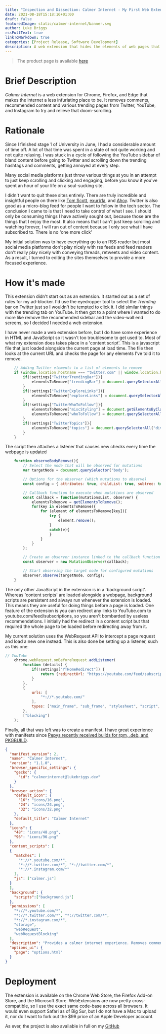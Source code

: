 ```yaml
---
title: "Inspection and Dissection: Calmer Internet - My First Web Extension"
date: 2021-08-18T15:18:16+01:00
draft: false
featuredImage: static/calmer-internet/banner.svg
author: Luke Briggs
rssFullText: true
linkToMarkdown: true
categories: [Project Release, Software Development]
description: A web extension that hides the elements of web pages that are best off hidden
---
```


> The product page is available [here](projects/calmer-internet)

# Brief Description
*Calmer Internet* is a web extension for Chrome, Firefox, and Edge that makes the internet a less infuriating place to be.
It removes comments, recommended content and various trending pages from Twitter, YouTube, and Instagram to try and relieve that doom-scrolling.

# Rationale
Since I finished stage 1 of University in June, I had a considerable amount of time off.
A lot of that time was spent in a state of not quite working and not quite relaxing.
I was stuck in a cycle of following the YouTube sidebar of bland content before going to Twitter and scrolling down the trending hashtags and comments, getting annoyed at every step.

Many social media platforms just throw various things at you in an attempt to just keep scrolling and clicking and engaging, before you know it you've spent an hour of your life on a soul-sucking site.

I didn't want to quit these sites entirely. 
There are truly incredible and insightful people on there like [Tom Scott](https://www.youtube.com/user/enyay), [exurb1a](https://www.youtube.com/c/Exurb1a), and [Ahoy](https://www.youtube.com/channel/UCE1jXbVAGJQEORz9nZqb5bQ).
Twitter is also good as a micro-blog feed for people I want to follow in the tech sector. 
The conclusion I came to is that I need to take control of what I see. 
I should only be consuming things I have actively sought out, because those are the things that I enjoy the most.
It also means that I can't just keep scrolling and watching forever, I will run out of content because I only see what I have subscribed to.
There is no 'one more click'

My initial solution was to have everything go to an RSS reader but most social media platforms don't play nicely with rss feeds and feed readers don't really play nicely with conveying threads, retweets and video content.
As a result, I turned to editing the sites themselves to provide a more focused experience.

# How it's made

This extension didn't start out as an extension. It started out as a set of rules for my ad-blocker. 
I'd use the eyedropper tool to select the *Trending* bar on Twitter just so I wouldn't be tempted to click it.
I did similar things with the trending tab on YouTube.
It then got to a point where I wanted to do more like remove the recommended sidebar and the video-wall end screens, so I decided I needed a web extension.

I have never made a web extension before, but I do have some experience in HTML and JavaScript so it wasn't too troublesome to get used to.
Most of what my extension does takes place in a 'content script'.
This is a javascript file that just loaded alongside the current page at load time.
The file then looks at the current URL and checks the page for any elements I've told it to remove.

```javascript
    // Adding Twitter elements to a list of elements to remove
    if (window.location.hostname === "twitter.com" || window.location.hostname === "mobile.twitter.com"){
        if(!settings["TwitterTrendingBar"]){
            elementsToRemove["trendingBar"] = document.querySelectorAll("div[aria-label='Timeline: Trending now']")
        }
        if(!settings["TwitterExploreLinks"]){
            elementsToRemove["exploreLinks"] = document.querySelectorAll("a[href='/explore']")
        }
        if(!settings["TwitterWhoToFollow"]){
            elementsToRemove["miscStyling"] = document.getElementsByClassName("css-1dbjc4n r-1867qdf r-1phboty r-rs99b7 r-1ifxtd0 r-1bro5k0 r-1udh08x")
            elementsToRemove["whoToFollow"] = document.querySelectorAll("aside[aria-label='Who to follow']")
        }
        if(!settings["TwitterTopics"]){
            elementsToRemove["topics"] = document.querySelectorAll("div[aria-label='Timeline: ']")
        }
    }
```

The script then attaches a listener that causes new checks every time the webpage is updated

```javascript
    function observeBodyRemove(){
        // Select the node that will be observed for mutations
        var targetNode = document.querySelector('body');

        // Options for the observer (which mutations to observe)
        const config = { attributes: true, childList: true, subtree: true };

        // Callback function to execute when mutations are observed
        const callback = function(mutationsList, observer) {
            elementsToRemove = getElementsToRemove();
            for(key in elementsToRemove){
                for (element of elementsToRemove[key]){
                    try {
                        element.remove();
                    }
                    catch(e){
                    }
                }
            }
        };

        // Create an observer instance linked to the callback function
        const observer = new MutationObserver(callback);

        // Start observing the target node for configured mutations
        observer.observe(targetNode, config);
    }
```

The only other JavaScript in the extension is in a 'background script'.
Whereas 'content scripts' are loaded alongside a webpage, background scripts are persistent and always run whenever the extension is loaded.
This means they are useful for doing things before a page is loaded. 
One feature of the extension is you can redirect any links to YouTube.com to youtube.com/feed/subscriptions, so you aren't bombarded by useless recommendations.
I initially had the redirect in a content script but that required the whole page to be loaded before redirecting away from it.

My current solution uses the WebRequest API to intercept a page request and load a new one instead.
This is also done be setting up a listener, such as this one:
```javascript
// YouTube
    chrome.webRequest.onBeforeRequest.addListener(
        function (details) {
            if(!settings["YTHomeRedirect"]) {
                return {redirectUrl: "https://youtube.com/feed/subscriptions"};
            }
        },
        {
            urls: [
                "*://*.youtube.com/"
            ],
            types: ["main_frame", "sub_frame", "stylesheet", "script", "image", "object", "xmlhttprequest", "other"]
        },
        ["blocking"]
    );
```

Finally, all that was left was to create a manifest.
I have great experience with manifests since [Pepys recently received builds for rpm, .deb, and PKGBUILD](https://github.com/LukeBriggsDev/Pepys).

```json
{
  "manifest_version": 2,
  "name": "Calmer Internet",
  "version": "1.1.0",
  "browser_specific_settings": {
    "gecko": {
      "id": "calmerinternet@lukebriggs.dev"
    }
  },
  "browser_action": {
    "default_icon": {
      "16": "icons/16.png",
      "24": "icons/24.png",
      "32": "icons/32.png"
    },
    "default_title": "Calmer Internet"
  },
  "icons": {
    "48": "icons/48.png",
    "96": "icons/96.png"
  },
  "content_scripts": [
  {
    "matches": [
      "*://*.youtube.com/*",
      "*://*.twitter.com/*", "*://twitter.com/*",
      "*://*.instagram.com/*"
    ],
    "js": ["calmer.js"]
  }
  ],
  "background": {
    "scripts":["background.js"]
  },
  "permissions": [
    "*://*.youtube.com/*",
    "*://*.twitter.com/*", "*://twitter.com/*",
    "*://*.instagram.com/*",
    "storage",
    "webRequest",
    "webRequestBlocking"
  ],
  "description": "Provides a calmer internet experience. Removes comments and various recommendation elements from Twitter, YouTube, Instagram.",
  "options_ui": {
    "page": "options.html"
  }
}
```

# Deployment

The extension is available on the Chrome Web Store, the Firefox Add-on Store, and the Microsoft Store.
WebExtensions are now pretty cross-compatible, so I use the exact same code-base across all browsers.
It would even support Safari as of Big Sur, but I do not have a Mac to upload it, nor do I want to fork out the $99 price of an Apple Developer account.

As ever, the project is also available in full on my [GitHub](https://github.com/LukeBriggsDev/calmer-internet)
